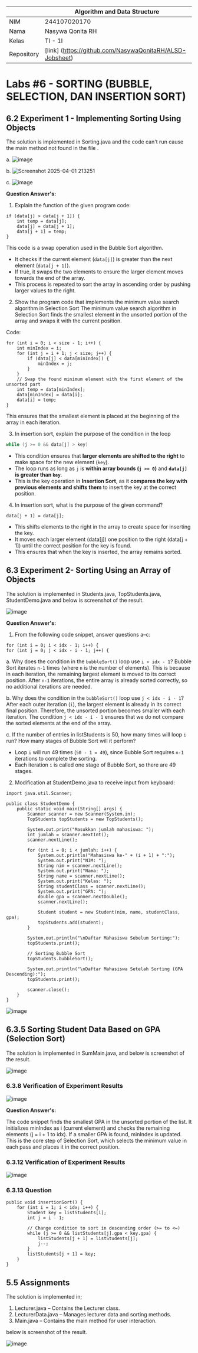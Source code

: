 |  | Algorithm and Data Structure |
|--|--|
| NIM |  244107020170|
| Nama |  Nasywa Qonita RH |
| Kelas | TI - 1I |
| Repository | [link] (https://github.com/NasywaQonitaRH/ALSD-Jobsheet) |

# Labs #6 - SORTING (BUBBLE, SELECTION, DAN INSERTION SORT)

## 6.2 Experiment 1 - Implementing Sorting Using Objects
The solution is implemented in Sorting.java and the code can't run cause the main method not found in the file .

a. 
![image](https://github.com/user-attachments/assets/9dbc3453-1b4c-4c43-9f4e-2011ddd4019b)

b.
![Screenshot 2025-04-01 213251](https://github.com/user-attachments/assets/90b27974-9933-43ac-a1b2-b094033e5a01)

c.
![image](https://github.com/user-attachments/assets/8439261c-1adc-43a0-8e6b-ba8dd5b873c0)

**Question Answer's:**  
1. Explain the function of the given program code:
```
if (data[j] > data[j + 1]) {
    int temp = data[j];
    data[j] = data[j + 1];
    data[j + 1] = temp;
}
```
This code is a swap operation used in the Bubble Sort algorithm.  
- It checks if the current element (`data[j]`) is greater than the next element (`data[j + 1]`).  
- If true, it swaps the two elements to ensure the larger element moves towards the end of the array.  
- This process is repeated to sort the array in ascending order by pushing larger values to the right.


2. Show the program code that implements the minimum value search algorithm in Selection Sort
The minimum value search algorithm in Selection Sort finds the smallest element in the unsorted portion of the array and swaps it with the current position.

Code:
```
for (int i = 0; i < size - 1; i++) {
    int minIndex = i;
    for (int j = i + 1; j < size; j++) {
        if (data[j] < data[minIndex]) {
            minIndex = j;
        }
    }
    // Swap the found minimum element with the first element of the unsorted part
    int temp = data[minIndex];
    data[minIndex] = data[i];
    data[i] = temp;
}
```
This ensures that the smallest element is placed at the beginning of the array in each iteration.


3. In insertion sort, explain the purpose of the condition in the loop
```java
while (j >= 0 && data[j] > key)
```

- This condition ensures that **larger elements are shifted to the right** to make space for the new element (`key`).  
- The loop runs as long as `j` is **within array bounds (`j >= 0`)** and **`data[j]` is greater than `key`**.
- This is the key operation in **Insertion Sort**, as it **compares the key with previous elements and shifts them** to insert the key at the correct position.

4. In insertion sort, what is the purpose of the given command?
```
data[j + 1] = data[j];
```
- This shifts elements to the right in the array to create space for inserting the key.
- It moves each larger element (data[j]) one position to the right (data[j + 1]) until the correct position for the key is found.
- This ensures that when the key is inserted, the array remains sorted.


## 6.3 Experiment 2- Sorting Using an Array of Objects
The solution is implemented in Students.java, TopStudents.java, StudentDemo.java and below is screenshot of the result.

![image](https://github.com/user-attachments/assets/ba53be86-394b-4923-b873-15fb4c463603)


**Question Answer's:**  
1. From the following code snippet, answer questions a–c:

```
for (int i = 0; i < idx - 1; i++) {
for (int j = 0; j < idx - i - 1; j++) {
```

a. Why does the condition in the `bubbleSort()` loop use `i < idx - 1`?
Bubble Sort iterates `n-1` times (where `n` is the number of elements). This is because in each iteration, the remaining largest element is moved to its correct position. After `n-1` iterations, the entire array is already sorted correctly, so no additional iterations are needed.

b. Why does the condition in the `bubbleSort()` loop use `j < idx - i - 1`?
After each outer iteration (`i`), the largest element is already in its correct final position. Therefore, the unsorted portion becomes smaller with each iteration. The condition `j < idx - i - 1` ensures that we do not compare the sorted elements at the end of the array.

c. If the number of entries in listStudents is 50, how many times will loop `i` run? How many stages of Bubble Sort will it perform?
- Loop `i` will run 49 times (`50 - 1 = 49`), since Bubble Sort requires `n-1` iterations to complete the sorting.
- Each iteration `i` is called one stage of Bubble Sort, so there are 49 stages.

2. Modification at StudentDemo.java to receive input from keyboard:

```
import java.util.Scanner;

public class StudentDemo {
    public static void main(String[] args) {
        Scanner scanner = new Scanner(System.in);
        TopStudents topStudents = new TopStudents();

        System.out.print("Masukkan jumlah mahasiswa: ");
        int jumlah = scanner.nextInt();
        scanner.nextLine(); 

        for (int i = 0; i < jumlah; i++) {
            System.out.println("Mahasiswa ke-" + (i + 1) + ":");
            System.out.print("NIM: ");
            String nim = scanner.nextLine();
            System.out.print("Nama: ");
            String name = scanner.nextLine();
            System.out.print("Kelas: ");
            String studentClass = scanner.nextLine();
            System.out.print("GPA: ");
            double gpa = scanner.nextDouble();
            scanner.nextLine(); 

            Student student = new Student(nim, name, studentClass, gpa);
            topStudents.add(student);
        }

        System.out.println("\nDaftar Mahasiswa Sebelum Sorting:");
        topStudents.print();

        // Sorting Bubble Sort
        topStudents.bubbleSort();

        System.out.println("\nDaftar Mahasiswa Setelah Sorting (GPA Descending):");
        topStudents.print();

        scanner.close();
    }
}
```

![image](https://github.com/user-attachments/assets/89100dea-f31d-4635-affb-befa3df16553)


## 6.3.5 Sorting Student Data Based on GPA (Selection Sort)
The solution is implemented in SumMain.java, and below is screenshot of the result.

![image](https://github.com/user-attachments/assets/520639e5-ed43-46b5-a55d-e019088d5512)

### 6.3.8 Verification of Experiment Results

![image](https://github.com/user-attachments/assets/4b42ddab-9a33-4d4f-96f0-fcbe9459edd9)


**Question Answer's:**  

The code snippet finds the smallest GPA in the unsorted portion of the list. It initializes minIndex as i (current element) and checks the remaining elements (j = i + 1 to idx). If a smaller GPA is found, minIndex is updated. This is the core step of Selection Sort, which selects the minimum value in each pass and places it in the correct position.

### 6.3.12 Verification of Experiment Results

![image](https://github.com/user-attachments/assets/f5508869-2fce-46cf-8500-2128341ec8a0)


### 6.3.13 Question

```
public void insertionSort() {
    for (int i = 1; i < idx; i++) {
        Student key = listStudents[i];
        int j = i - 1;

        // Change condition to sort in descending order (>= to <=)
        while (j >= 0 && listStudents[j].gpa < key.gpa) {
            listStudents[j + 1] = listStudents[j];
            j--;
        }
        listStudents[j + 1] = key;
    }
}
```

## 5.5 Assignments
The solution is implemented in; 
1. Lecturer.java – Contains the Lecturer class.
2. LecturerData.java – Manages lecturer data and sorting methods.
3. Main.java – Contains the main method for user interaction.

below is screenshot of the result.


![image](https://github.com/user-attachments/assets/cd218a57-4b93-476f-a234-69ff8e8ff55c)




